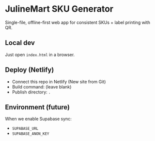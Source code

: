 # JulineMart SKU Generator

Single-file, offline-first web app for consistent SKUs + label printing with QR.

## Local dev
Just open `index.html` in a browser.

## Deploy (Netlify)
- Connect this repo in Netlify (New site from Git)
- Build command: (leave blank)
- Publish directory: `.`

## Environment (future)
When we enable Supabase sync:
- `SUPABASE_URL`
- `SUPABASE_ANON_KEY`

